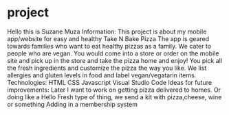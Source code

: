 # project
Hello this is Suzane Muza
Information:
This project is about my mobile app/website for easy and healthy Take N Bake Pizza
The app is geared towards families who want to eat healthy pizzas as a family. We cater to people who are vegan.
You would come into a store or order on the mobile site  and pick up in the store and take the pizza home and enjoy!
You pick all the fresh ingredients and customize the pizza the way you like.
We list allergies and gluten levels in food and label vegan/vegatarin items.
Technologies:
HTML
CSS
Javascript
Visual Studio Code
Ideas for future improvements:
Later I want to work on getting pizza delivered to homes.
Or doing like a Hello Fresh type of thing, we send a kit with pizza,cheese, wine or something
Adding in a membership system 
